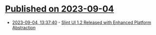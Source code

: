 # [Published on 2023-09-04](index.md)

* [2023-09-04, 13:37:40](https://lobste.rs/s/chzkxq/slint_ui_1_2_released_with_enhanced) - [Slint UI 1.2 Released with Enhanced Platform Abstraction](https://slint.dev/blog/slint-1.2-released)
